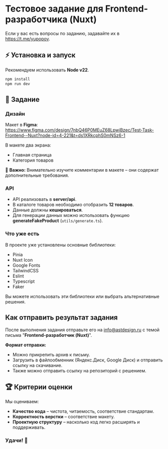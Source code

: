 # Тестовое задание для Frontend-разработчика (Nuxt)

Если у вас есть вопросы по заданию, задавайте их в https://t.me/yupopov.

## ⚡ Установка и запуск
Рекомендуем использовать **Node v22**.

```bash
npm install
npm run dev

```

## 🎯 Задание
### Дизайн

Макет в **Figma**: https://www.figma.com/design/7nbQ46P0MEuZ68LpwiBzec/Test-Task-Frontend--Nuxt?node-id=4-221&t=ds1XRkcphS0mNSz6-1

В макете два экрана:
- Главная страница
- Категория товаров

📌 **Важно:** Внимательно изучите комментарии в макете – они содержат дополнительные требования.

### API
- API реализовать в **server/api**.
- В каталоге товаров необходимо отобразить **12 товаров**.
- Данные должны **кешироваться**.
- Для генерации данных можно использовать функцию **generateFakeProduct** (`utils/generate.ts`).

### Что уже есть
В проекте уже установлены основные библиотеки:
- Pinia
- Nuxt Icon
- Google Fonts
- TailwindCSS
- Eslint
- Typescript
- Faker

Вы можете использовать эти библиотеки или выбрать альтернативные решения.

## Как отправить результат задания
После выполнения задания отправьте его на info@astdesign.ru с темой письма "**Frontend-разработчик (Nuxt)**".

**Формат отправки:**
- Можно прикрепить архив к письму.
- Загрузить в файлообменник (Яндекс.Диск, Google Диск) и отправить ссылку на скачивание.
- Также можно отправить ссылку на репозиторий с решением.

## 🏆 Критерии оценки

Мы оцениваем:
- **Качество кода** – чистота, читаемость, соответствие стандартам.
- **Корректность верстки** – соответствие макету.
- **Проектную структуру** – насколько код легко расширять и поддерживать.

### Удачи! 🚀